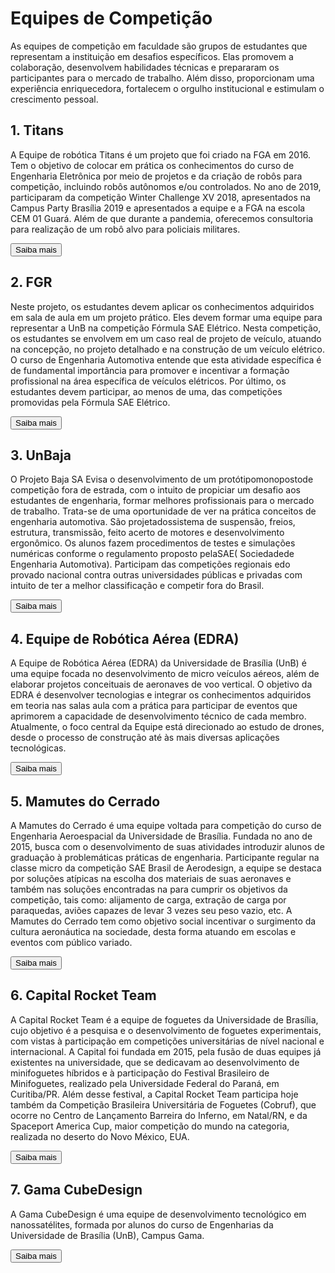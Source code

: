 <!DOCTYPE html>
<html>

<head>
<meta charset="UTF-8">
<title>Equipes de Competição UnB FGA</title>

<link rel="stylesheet" href="./css/paginas.css">

</head>

<body>

<div class="container">
<h1>Equipes de Competição</h1>

<div class="explicacao">
<p>As equipes de competição em faculdade são grupos de estudantes que representam a instituição em desafios específicos. Elas promovem a colaboração, desenvolvem habilidades técnicas e prepararam os participantes para o mercado de trabalho. Além disso, proporcionam uma experiência enriquecedora, fortalecem o orgulho institucional e estimulam o crescimento pessoal.</p>

</div>

<div class="square-text">
<h2>1. Titans</h2>
<p>A Equipe de robótica Titans é um projeto que foi criado na FGA em 2016. Tem o objetivo de colocar em prática os conhecimentos do curso de Engenharia Eletrônica por meio de projetos e da criação de robôs para competição, incluindo robôs autônomos e/ou controlados. No ano de 2019, participaram da competição Winter Challenge XV 2018, apresentados na Campus Party Brasília 2019 e apresentados a equipe e a FGA na escola CEM 01 Guará. Além de que durante a pandemia, oferecemos consultoria para realização de um robô alvo para policiais militares.</p>
<a href="https://www.instagram.com/robotictitans/">
<button class="centered-button">Saiba mais</button>
</a>
</div>

<div class="square-text">
<h2>2. FGR</h2>
<p>Neste projeto, os estudantes devem aplicar os conhecimentos adquiridos em sala de aula em um projeto prático. Eles devem formar uma equipe para representar a UnB na competição Fórmula SAE Elétrico. Nesta competição, os estudantes se envolvem em um caso real de projeto de veículo, atuando na concepção, no projeto detalhado e na construção de um veículo elétrico. O curso de Engenharia Automotiva entende que esta atividade específica é de fundamental importância para promover e incentivar a formação profissional na área específica de veículos elétricos. Por último, os estudantes devem participar, ao menos de uma, das competições promovidas pela Fórmula SAE Elétrico.</p>
<a href="https://www.instagram.com/fgr.unb/">
<button class="centered-button">Saiba mais</button>
</a>
</div>

<div class="square-text">
<h2>3. UnBaja</h2>
<p>O Projeto Baja SA Evisa o desenvolvimento de um protótipomonopostode competição fora de estrada, com o intuito de propiciar um desafio aos estudantes de engenharia, formar melhores profissionais para o mercado de trabalho. Trata-se de uma oportunidade de ver na prática conceitos de engenharia automotiva. São projetadossistema de suspensão, freios, estrutura, transmissão, feito acerto de motores e desenvolvimento ergonômico. Os alunos fazem procedimentos de testes e simulações numéricas conforme o regulamento proposto pelaSAE( Sociedadede Engenharia Automotiva). Participam das competições regionais edo provado nacional contra outras universidades públicas e privadas com intuito de ter a melhor classificação e competir fora do Brasil.</p>
<a href="https://www.instagram.com/unbaja/">
<button class="centered-button">Saiba mais</button>
</a>
</div>

<div class="square-text">
<h2>4. Equipe de Robótica Aérea (EDRA)</h2>
<p>A Equipe de Robótica Aérea (EDRA) da Universidade de Brasília (UnB) é uma equipe focada no desenvolvimento de micro veículos aéreos, além de elaborar projetos conceituais de aeronaves de voo vertical. O objetivo da EDRA é desenvolver tecnologias e integrar os conhecimentos adquiridos em teoria nas salas aula com a prática para participar de eventos que aprimorem a capacidade de desenvolvimento técnico de cada membro. Atualmente, o foco central da Equipe está direcionado ao estudo de drones, desde o processo de construção até às mais diversas aplicações tecnológicas.</p>
<a href="https://www.instagram.com/edraunb/">
<button class="centered-button">Saiba mais</button>
</a>
</div>

<div class="square-text">
<h2>5. Mamutes do Cerrado</h2>
<p>A Mamutes do Cerrado é uma equipe voltada para competição do curso de Engenharia Aeroespacial da Universidade de Brasília. Fundada no ano de 2015, busca com o desenvolvimento de suas atividades introduzir alunos de graduação à problemáticas práticas de engenharia. Participante regular na classe micro da competição SAE Brasil de Aerodesign, a equipe se destaca por soluções atípicas na escolha dos materiais de suas aeronaves e também nas soluções encontradas na para cumprir os objetivos da competição, tais como: alijamento de carga, extração de carga por paraquedas, aviões capazes de levar 3 vezes seu peso vazio, etc. A Mamutes do Cerrado tem como objetivo social incentivar o surgimento da cultura aeronáutica na sociedade, desta forma atuando em escolas e eventos com público variado.</p>
<a href="https://www.instagram.com/mmtsdocerrado/">
<button class="centered-button">Saiba mais</button>
</a>
</div>

<div class="square-text">
<h2>6. Capital Rocket Team</h2>
<p>A Capital Rocket Team é a equipe de foguetes da Universidade de Brasília, cujo objetivo é a pesquisa e o desenvolvimento de foguetes experimentais, com vistas à participação em competições universitárias de nível nacional e internacional. A Capital foi fundada em 2015, pela fusão de duas equipes já existentes na universidade, que se dedicavam ao desenvolvimento de minifoguetes híbridos e à participação do Festival Brasileiro de Minifoguetes, realizado pela Universidade Federal do Paraná, em Curitiba/PR. Além desse festival, a Capital Rocket Team participa hoje também da Competição Brasileira Universitária de Foguetes (Cobruf), que ocorre no Centro de Lançamento Barreira do Inferno, em Natal/RN, e da Spaceport America Cup, maior competição do mundo na categoria, realizada no deserto do Novo México, EUA.
</p>
<a href="https://www.instagram.com/capitalrocketteam/">
<button class="centered-button">Saiba mais</button>
</a>
</div>

<div class="square-text">
<h2>7. Gama CubeDesign</h2>
<p>A Gama CubeDesign é uma equipe de desenvolvimento tecnológico em nanossatélites, formada por alunos do curso de Engenharias da Universidade de Brasília (UnB), Campus Gama.</p>
<a href="https://www.instagram.com/gamacubedesign/">
<button class="centered-button">Saiba mais</button>
</a>
</div>

</div>

</body>
</html>